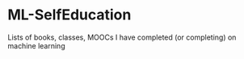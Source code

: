 # ML-SelfEducation
Lists of books, classes, MOOCs I have completed (or completing) on machine learning
